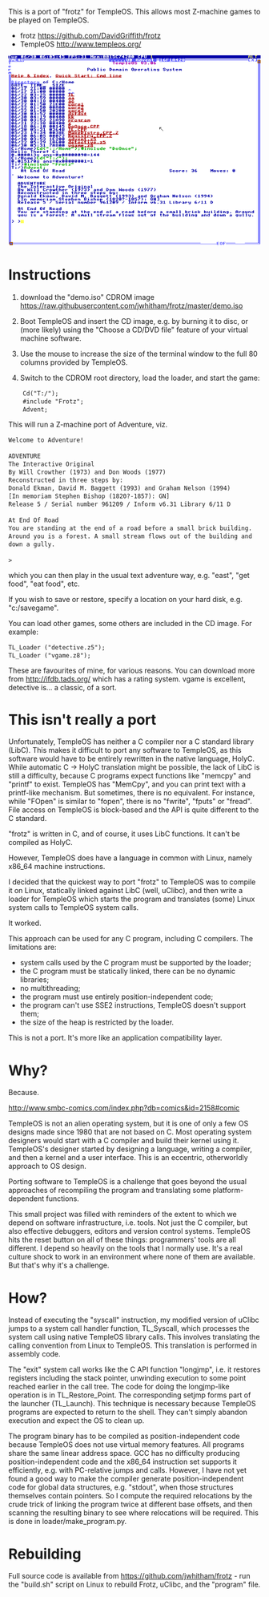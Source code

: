 This is a port of "frotz" for TempleOS. This allows most Z-machine games
to be played on TempleOS.

* frotz       https://github.com/DavidGriffith/frotz
* TempleOS    http://www.templeos.org/

![Screenshot](templeos.png)


# Instructions

1. download the "demo.iso" CDROM image
    https://raw.githubusercontent.com/jwhitham/frotz/master/demo.iso

2. Boot TempleOS and insert the CD image, e.g. by burning it to disc,
or (more likely) using the "Choose a CD/DVD file" feature of your
virtual machine software.

3. Use the mouse to increase the size of the terminal window to the full 
80 columns provided by TempleOS.

4. Switch to the CDROM root directory, load the loader, and start the game:
```
    Cd("T:/");
    #include "Frotz";
    Advent;
```

This will run a Z-machine port of Adventure, viz.

    Welcome to Adventure!

    ADVENTURE
    The Interactive Original
    By Will Crowther (1973) and Don Woods (1977)
    Reconstructed in three steps by:
    Donald Ekman, David M. Baggett (1993) and Graham Nelson (1994)
    [In memoriam Stephen Bishop (1820?-1857): GN]
    Release 5 / Serial number 961209 / Inform v6.31 Library 6/11 D

    At End Of Road
    You are standing at the end of a road before a small brick building.
    Around you is a forest. A small stream flows out of the building and
    down a gully.

    >

which you can then play in the usual text adventure way, e.g. "east",
"get food", "eat food", etc.

If you wish to save or restore, specify a location on your hard disk,
e.g. "c:/savegame".

You can load other games, some others are included in the CD image. For example:
    
    TL_Loader ("detective.z5");
    TL_Loader ("vgame.z8");

These are favourites of mine, for various reasons. You can download
more from http://ifdb.tads.org/ which has a rating system. vgame 
is excellent, detective is... a classic, of a sort.


# This isn't really a port

Unfortunately, TempleOS has neither a C compiler nor a C standard library
(LibC). This makes it difficult to port any software to TempleOS, as 
this software would have to be entirely rewritten in the native 
language, HolyC. While automatic C -> HolyC translation might be possible,
the lack of LibC is still a difficulty, because C programs expect 
functions like "memcpy" and "printf" to exist. TempleOS has "MemCpy", 
and you can print text with a printf-like mechanism.  But sometimes, 
there is no equivalent. For instance, while "FOpen" is similar
to "fopen", there is no "fwrite", "fputs" or "fread". File access on
TempleOS is block-based and the API is quite different to the C standard.

"frotz" is written in C, and of course, it uses LibC functions.
It can't be compiled as HolyC.

However, TempleOS does have a language in common with Linux, namely
x86_64 machine instructions. 

I decided that the quickest way to port "frotz" to TempleOS was to
compile it on Linux, statically linked against LibC (well, uClibc),
and then write a loader for TempleOS which starts the program and
translates (some) Linux system calls to TempleOS system calls.

It worked.

This approach can be used for any C program, including C compilers.
The limitations are:
* system calls used by the C program must be supported by the loader;
* the C program must be statically linked, there can be no dynamic libraries;
* no multithreading;
* the program must use entirely position-independent code;
* the program can't use SSE2 instructions, TempleOS doesn't support them;
* the size of the heap is restricted by the loader.

This is not a port. It's more like an application compatibility layer.


# Why?

Because.

http://www.smbc-comics.com/index.php?db=comics&id=2158#comic

TempleOS is not an alien operating system, but it is one of only a few
OS designs made since 1980 that are not based on C. Most operating system
designers would start with a C compiler and build their kernel using it.
TempleOS's designer started by designing a language, writing a compiler,
and then a kernel and a user interface. This is an eccentric, otherworldly
approach to OS design.

Porting software to TempleOS is a challenge that goes beyond the usual
approaches of recompiling the program and translating some 
platform-dependent functions.

This small project was filled with reminders of the extent to which we
depend on software infrastructure, i.e. tools. Not just the C compiler,
but also effective debuggers, editors and version control systems.
TempleOS hits the reset button on all of these things: programmers' tools
are all different. I depend so heavily on the tools that I normally use.
It's a real culture shock to work in an environment where none of
them are available. But that's why it's a challenge.


# How?

Instead of executing the "syscall" instruction, my modified version 
of uClibc jumps to a system call handler function, TL_Syscall, which
processes the system call using native TempleOS library calls. This
involves translating the calling convention from Linux to TempleOS.
This translation is performed in assembly code.

The "exit" system call works like the C API function "longjmp", i.e.
it restores registers including the stack pointer, unwinding execution
to some point reached earlier in the call tree. The code for doing
the longjmp-like operation is in TL_Restore_Point. The corresponding
setjmp forms part of the launcher (TL_Launch). This technique is
necessary because TempleOS programs are expected to return to the shell.
They can't simply abandon execution and expect the OS to clean up.

The program binary has to be compiled as position-independent code
because TempleOS does not use virtual memory features. All programs
share the same linear address space. GCC has no difficulty producing
position-independent code and the x86_64 instruction set supports it
efficiently, e.g. with PC-relative jumps and calls. However, I have not
yet found a good way to make the compiler generate position-independent
code for global data structures, e.g. "stdout", when those structures
themselves contain pointers. So I compute the required relocations
by the crude trick of linking the program twice at different base
offsets, and then scanning the resulting binary to see where relocations
will be required. This is done in loader/make_program.py.


# Rebuilding

Full source code is available from https://github.com/jwhitham/frotz -
run the "build.sh" script on Linux to rebuild Frotz, uClibc, and the
"program" file.


